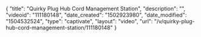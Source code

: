 {
    "title": "Quirky Plug Hub Cord Management Station",
    "description": "",
    "videoid": "111180148",
    "date_created": "1502923980",
    "date_modified": "1504532524",
    "type": "captivate",
    "layout": "video",
    "url": "\/v\/quirky-plug-hub-cord-management-station\/111180148"
}